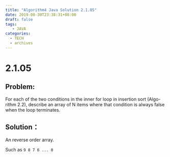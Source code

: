 ```yaml
---
title: "Algorithm4 Java Solution 2.1.05"
date: 2019-08-30T23:38:31+08:00
draft: false
tags:
   - JAVA
categories:
  - TECH
  - archives
---
```



# 2.1.05

## Problem:

For each of the two conditions in the inner for loop in insertion sort (Algo- rithm 2.2), describe an array of N items where that condition is always false when the loop terminates.


## Solution：

An reverse order array.

Such as `9 8 7 6 ... 0`



